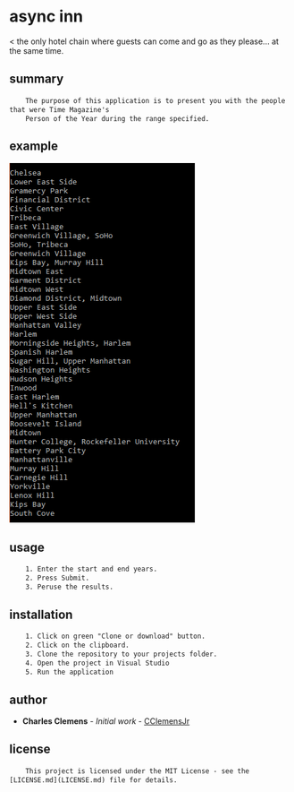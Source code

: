 # async inn
< the only hotel chain where guests can come and go as they please... at the same time.

## summary
```
	The purpose of this application is to present you with the people that were Time Magazine's
  	Person of the Year during the range specified.
```

## example
![alt text](https://github.com/CClemensJr/Lab08-LINQInManhattan/blob/master/Assets/manhattan.PNG)

## usage
```
	1. Enter the start and end years.
	2. Press Submit.
	3. Peruse the results.
```


## installation
```
	1. Click on green "Clone or download" button.
	2. Click on the clipboard.
	3. Clone the repository to your projects folder.
	4. Open the project in Visual Studio
	5. Run the application
```

## author

* **Charles Clemens** - *Initial work* - [CClemensJr](https://github.com/CClemensJr)


## license
```
	This project is licensed under the MIT License - see the [LICENSE.md](LICENSE.md) file for details.
